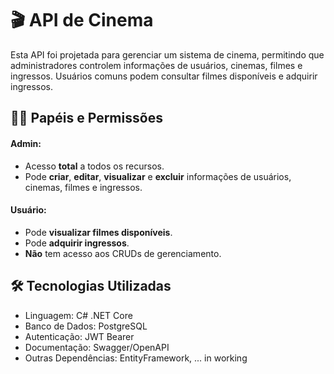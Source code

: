 # 🎬 API de Cinema

Esta API foi projetada para gerenciar um sistema de cinema, permitindo que administradores controlem informações de usuários, cinemas, filmes e ingressos. Usuários comuns podem consultar filmes disponíveis e adquirir ingressos.

## 🧑‍💻 Papéis e Permissões

#### **Admin**:
- Acesso **total** a todos os recursos.
- Pode **criar**, **editar**, **visualizar** e **excluir** informações de usuários, cinemas, filmes e ingressos.

#### **Usuário**:
- Pode **visualizar filmes disponíveis**.
- Pode **adquirir ingressos**.
- **Não** tem acesso aos CRUDs de gerenciamento.

## 🛠 Tecnologias Utilizadas
- Linguagem: C# .NET Core
- Banco de Dados: PostgreSQL
- Autenticação: JWT Bearer
- Documentação: Swagger/OpenAPI
- Outras Dependências: EntityFramework, ... in working

